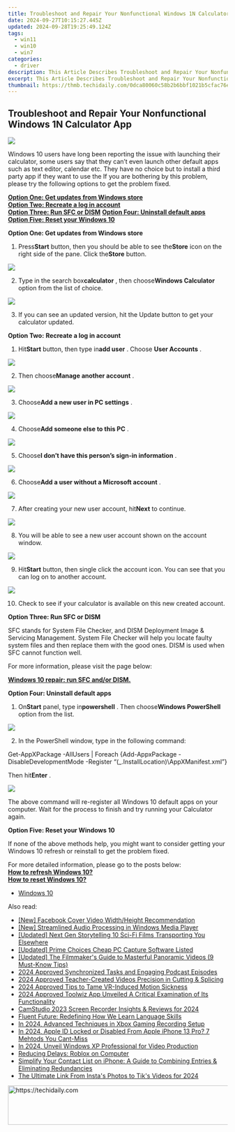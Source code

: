 ```yaml
---
title: Troubleshoot and Repair Your Nonfunctional Windows 1N Calculator App
date: 2024-09-27T10:15:27.445Z
updated: 2024-09-28T19:25:49.124Z
tags:
  - win11
  - win10
  - win7
categories:
  - driver
description: This Article Describes Troubleshoot and Repair Your Nonfunctional Windows 1N Calculator App
excerpt: This Article Describes Troubleshoot and Repair Your Nonfunctional Windows 1N Calculator App
thumbnail: https://thmb.techidaily.com/0dca80060c58b2b6bbf1021b5cfac76e3fa6cc6f30bafd7ebd2e3f93bc51e809.jpg
---
```


## Troubleshoot and Repair Your Nonfunctional Windows 1N Calculator App

![](https://images.drivereasy.com/wp-content/uploads/2017/01/img_586dba6a2a10d.png)   
  
 Windows 10 users have long been reporting the issue with launching their calculator, some users say that they can’t even launch other default apps such as text editor, calendar etc. They have no choice but to install a third party app if they want to use the If you are bothering by this problem, please try the following options to get the problem fixed.   
  
[**Option One: Get updates from Windows store**](https://tools.techidaily.com/drivereasy/download/)   
[**Option Two: Recreate a log in account**](https://tools.techidaily.com/drivereasy/download/)   
**[Option Three: Run SFC or DISM](https://tools.techidaily.com/drivereasy/download/)** 
**[Option Four: Uninstall default apps](https://tools.techidaily.com/drivereasy/download/)**   
[**Option Five: Reset your Windows 10**](https://tools.techidaily.com/drivereasy/download/)   
  
 **Option One: Get updates from Windows store**   
  
 1) Press**Start** button, then you should be able to see the**Store** icon on the right side of the pane. Click the**Store** button.   
  
![](https://images.drivereasy.com/wp-content/uploads/2017/01/img_586df9ac38827.jpg) 

  
 2) Type in the search box**calculator** , then choose**Windows Calculator** option from the list of choice.   
  
![](https://images.drivereasy.com/wp-content/uploads/2017/01/img_586dfa308bcde.jpg)   
  
 3) If you can see an updated version, hit the Update button to get your calculator updated.   
  
  
 **Option Two:** **Recreate a log in account**   
  
 1) Hit**Start** button, then type in**add user** . Choose **User Accounts** .  
  
![](https://images.drivereasy.com/wp-content/uploads/2017/01/img_586dfcf890db3.jpg) 

  
 2) Then choose**Manage another account** .   
  
![](https://images.drivereasy.com/wp-content/uploads/2017/01/img_586dfd4688b7a.jpg) 

  
 3) Choose**Add a new user in PC settings** .   
  
![](https://images.drivereasy.com/wp-content/uploads/2017/01/img_586dfd8e07c94.jpg) 

  
 4) Choose**Add someone else to this PC** .  
  
![](https://images.drivereasy.com/wp-content/uploads/2017/01/img_586dfdd11b9c3.jpg) 

  
 5) Choose**I don’t have this person’s sign-in information** .   
  
![](https://images.drivereasy.com/wp-content/uploads/2017/01/img_586dfe5fd0569.jpg) 

  
 6) Choose**Add a user without a Microsoft account** .   
  
![](https://images.drivereasy.com/wp-content/uploads/2017/01/img_586dfee25fbeb.jpg) 

  
 7) After creating your new user account, hit**Next** to continue.  
  
![](https://images.drivereasy.com/wp-content/uploads/2017/01/img_586dff4ef1354.jpg) 

  
 8) You will be able to see a new user account shown on the account window.   
  
![](https://images.drivereasy.com/wp-content/uploads/2017/01/img_586dffcac1a12.jpg) 

  
 9) Hit**Start** button, then single click the account icon. You can see that you can log on to another account.   
  
![](https://images.drivereasy.com/wp-content/uploads/2017/01/img_586e006adcd2d.png)   
  
 10) Check to see if your calculator is available on this new created account.   
  
  
 **Option Three: Run SFC or DISM**   
  
 SFC stands for System File Checker, and DISM Deployment Image & Servicing Management. System File Checker will help you locate faulty system files and then replace them with the good ones. DISM is used when SFC cannot function well.   
  
 For more information, please visit the page below:   
  
[**Windows 10 repair: run SFC and/or DISM.**](https://tools.techidaily.com/drivereasy/download/)   
  
  
 **Option Four: Uninstall default apps**   
  
 1) On**Start** panel, type in**powershell** . Then choose**Windows PowerShell** option from the list.  
  
![](https://images.drivereasy.com/wp-content/uploads/2017/01/img_586c7b3d05a3b.jpg)   
  
 2) In the PowerShell window, type in the following command:   

Get-AppXPackage -AllUsers | Foreach {Add-AppxPackage -DisableDevelopmentMode -Register “$($_.InstallLocation)\AppXManifest.xml”}

 Then hit**Enter** .   
  
![](https://images.drivereasy.com/wp-content/uploads/2017/01/img_586e217c0e401.jpg) 

  
 The above command will re-register all Windows 10 default apps on your computer. Wait for the process to finish and try running your Calculator again.   
  
  
**Option Five: Reset your Windows 10**   
  
 If none of the above methods help, you might want to consider getting your Windows 10 refresh or reinstall to get the problem fixed.   
  
 For more detailed information, please go to the posts below:  
[**How to refresh Windows 10?**](https://tools.techidaily.com/drivereasy/download/)   
[**How to reset Windows 10?**](https://tools.techidaily.com/drivereasy/download/)   

* [Windows 10](https://tools.techidaily.com/drivereasy/download/)

<ins class="adsbygoogle"
     style="display:block"
     data-ad-format="autorelaxed"
     data-ad-client="ca-pub-7571918770474297"
     data-ad-slot="1223367746"></ins>

<ins class="adsbygoogle"
     style="display:block"
     data-ad-client="ca-pub-7571918770474297"
     data-ad-slot="8358498916"
     data-ad-format="auto"
     data-full-width-responsive="true"></ins>

<span class="atpl-alsoreadstyle">Also read:</span>
<div><ul>
<li><a href="https://facebook-clips.techidaily.com/new-facebook-cover-video-widthheight-recommendation/"><u>[New] Facebook Cover Video Width/Height Recommendation</u></a></li>
<li><a href="https://some-skills.techidaily.com/new-streamlined-audio-processing-in-windows-media-player/"><u>[New] Streamlined Audio Processing in Windows Media Player</u></a></li>
<li><a href="https://extra-approaches.techidaily.com/updated-next-gen-storytelling-10-sci-fi-films-transporting-you-elsewhere/"><u>[Updated] Next Gen Storytelling 10 Sci-Fi Films Transporting You Elsewhere</u></a></li>
<li><a href="https://screen-mirroring-recording.techidaily.com/updated-prime-choices-cheap-pc-capture-software-listed/"><u>[Updated] Prime Choices Cheap PC Capture Software Listed</u></a></li>
<li><a href="https://some-skills.techidaily.com/updated-the-filmmakers-guide-to-masterful-panoramic-videos-9-must-know-tips/"><u>[Updated] The Filmmaker's Guide to Masterful Panoramic Videos (9 Must-Know Tips)</u></a></li>
<li><a href="https://some-skills.techidaily.com/2024-approved-synchronized-tasks-and-engaging-podcast-episodes/"><u>2024 Approved Synchronized Tasks and Engaging Podcast Episodes</u></a></li>
<li><a href="https://some-skills.techidaily.com/2024-approved-teacher-created-videos-precision-in-cutting-and-splicing/"><u>2024 Approved Teacher-Created Videos Precision in Cutting & Splicing</u></a></li>
<li><a href="https://some-skills.techidaily.com/2024-approved-tips-to-tame-vr-induced-motion-sickness/"><u>2024 Approved Tips to Tame VR-Induced Motion Sickness</u></a></li>
<li><a href="https://some-skills.techidaily.com/2024-approved-toolwiz-app-unveiled-a-critical-examination-of-its-functionality/"><u>2024 Approved Toolwiz App Unveiled A Critical Examination of Its Functionality</u></a></li>
<li><a href="https://desktop-recording.techidaily.com/camstudio-2023-screen-recorder-insights-and-reviews-for-2024/"><u>CamStudio 2023 Screen Recorder Insights & Reviews for 2024</u></a></li>
<li><a href="https://mondly-stories.techidaily.com/fluent-future-redefining-how-we-learn-language-skills/"><u>Fluent Future: Redefining How We Learn Language Skills</u></a></li>
<li><a href="https://video-screen-grab.techidaily.com/in-2024-advanced-techniques-in-xbox-gaming-recording-setup/"><u>In 2024, Advanced Techniques in Xbox Gaming Recording Setup</u></a></li>
<li><a href="https://apple-account.techidaily.com/in-2024-apple-id-locked-or-disabled-from-apple-iphone-13-pro-7-mehtods-you-cant-miss-by-drfone-ios/"><u>In 2024, Apple ID Locked or Disabled From Apple iPhone 13 Pro? 7 Mehtods You Cant-Miss</u></a></li>
<li><a href="https://some-skills.techidaily.com/in-2024-unveil-windows-xp-professional-for-video-production/"><u>In 2024, Unveil Windows XP Professional for Video Production</u></a></li>
<li><a href="https://network-issues.techidaily.com/reducing-delays-roblox-on-computer/"><u>Reducing Delays: Roblox on Computer</u></a></li>
<li><a href="https://os-tips.techidaily.com/simplify-your-contact-list-on-iphone-a-guide-to-combining-entries-and-eliminating-redundancies/"><u>Simplify Your Contact List on iPhone: A Guide to Combining Entries & Eliminating Redundancies</u></a></li>
<li><a href="https://some-skills.techidaily.com/the-ultimate-link-from-instas-photos-to-tiks-videos-for-2024/"><u>The Ultimate Link From Insta's Photos to Tik's Videos for 2024</u></a></li>
</ul></div>

<!-- affiliate ads begin -->
<a href="https://bluettieu.pxf.io/c/5597632/2141676/17091" target="_top" id="2141676">
  <img src="//a.impactradius-go.com/display-ad/17091-2141676" border="0" alt="https://techidaily.com" width="728" height="90"/>
</a>
<img height="0" width="0" src="https://bluettieu.pxf.io/i/5597632/2141676/17091" style="position:absolute;visibility:hidden;" border="0" />
<!-- affiliate ads end -->

